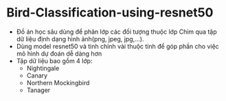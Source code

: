 # Bird-Classification-using-resnet50
- Đồ án học sâu dùng để phân lớp các đối tượng thuộc lớp Chim qua tập dữ liệu định dạng hình ảnh(png, jpeg, jpg,...).
- Dùng model resnet50 và tinh chỉnh vài thuộc tính để góp phần cho việc mô hình dự đoán dễ dàng hơn
- Tập dữ liệu bao gồm 4 lớp:
  + Nightingale
  + Canary
  + Northern Mockingbird
  + Tanager
